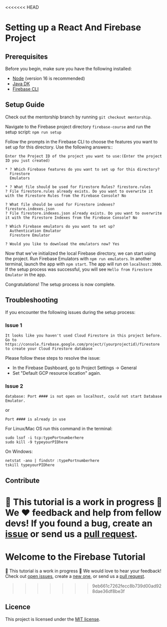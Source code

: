 <<<<<<< HEAD
# Setting up a React And Firebase Project

## Prerequisites

Before you begin, make sure you have the following installed:

- [Node](https://nodejs.org/en/) (version 16 is recommended)
- [Java DK](https://docs.oracle.com/en/java/javase/16/install/overview-jdk-installation.html#GUID-8677A77F-231A-40F7-98B9-1FD0B48C346A)
- [Firebase CLI](https://github.com/firebase/firebase-tools)

## Setup Guide

Check out the mentorship branch by running `git checkout mentorship`.

Navigate to the Firebase project directory `firebase-course` and run the setup script: `npm run setup`

Follow the prompts in the Firebase CLI to choose the features you want to set up for this directory. Use the following answers::

```
Enter the Project ID of the project you want to use:(Enter the project ID you just created)

* ? Which Firebase features do you want to set up for this directory?
  Firestore
  Emulators

* ? What file should be used for Firestore Rules? firestore.rules
? File firestore.rules already exists. Do you want to overwrite it with the Firestore Rules from the Firebase Console? No

? What file should be used for Firestore indexes? firestore.indexes.json
? File firestore.indexes.json already exists. Do you want to overwrite it with the Firestore Indexes from the Firebase Console? No

? Which Firebase emulators do you want to set up?
  Authentication Emulator
  Firestore Emulator

? Would you like to download the emulators now? Yes
```

Now that we've initialized the local Firebase directory, we can start using the project. Run Firebase Emulators with `npm run emulators`.
In another terminal, launch the app with `npm start`. The app will run on `localhost:3000`.
If the setup process was successful, you will see `Hello from Firestore Emulator` in the app.

Congratulations! The setup process is now complete.

## Troubleshooting

If you encounter the following issues during the setup process:

### Issue 1

```
It looks like you haven't used Cloud Firestore in this project before. 
Go to https://console.firebase.google.com/project/(yourprojectid)/firestore to create your Cloud Firestore database
```

Please follow these steps to resolve the issue:

- In the Firebase Dashboard, go to Project Settings -> General
- Set "Default GCP resource location" again.

### Issue 2

```
database: Port #### is not open on localhost, could not start Database Emulator.
```
or
```
Port #### is already in use 
```

For Linux/Mac OS run this command in the terminal:

```
sudo lsof -i tcp:typePortnumberhere
sudo kill -9 typeyourPIDhere
```

On Windows:

```
netstat -ano | findstr :typePortnumberhere
tskill typeyourPIDhere
```

## Contribute

🚧 This tutorial is a work in progress 🚧 We ❤️ feedback and help from fellow devs! If you found a bug, create an [issue](https://github.com/codebusters-ca/firebase-course/issues/new?labels=bug) or send us a [pull request](https://github.com/codebusters-ca/firebase-course/compare).
=======
# Welcome to the Firebase Tutorial

🚧 This tutorial is a work in progress 🚧 We would love to hear your feedback! Check out [open issues](https://github.com/codebusters-ca/react-firebase-starter/issues), create a [new one](https://github.com/codebusters-ca/react-firebase-starter/issues/new?labels=bug), or send us a [pull request](https://github.com/codebusters-ca/react-firebase-starter/compare).
>>>>>>> 9eb661c7262fecc8b739d00ad928dae36df8be3f

## Licence

This project is licensed under the [MIT license](https://github.com/codebusters-ca/firebase-course/blob/main/LICENSE).
